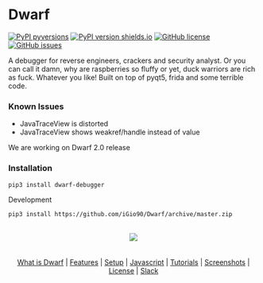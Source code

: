 # Dwarf

[![PyPI pyversions](https://img.shields.io/pypi/pyversions/dwarf_debugger.svg)](https://pypi.python.org/pypi/dwarf_debugger/)
[![PyPI version shields.io](https://img.shields.io/pypi/v/dwarf_debugger.svg)](https://pypi.python.org/pypi/dwarf_debugger/)
[![GitHub license](https://img.shields.io/github/license/iGio90/Dwarf.svg)](https://github.com/iGio90/Dwarf/blob/master/LICENSE)
[![GitHub issues](https://img.shields.io/github/issues/iGio90/Dwarf.svg)](https://GitHub.com/iGio90/Dwarf/issues/)

A debugger for reverse engineers, crackers and security analyst.
Or you can call it damn, why are raspberries so fluffy or yet, duck warriors are rich as fuck. Whatever you like!
Built on top of pyqt5, frida and some terrible code.

### Known Issues
+ JavaTraceView is distorted
+ JavaTraceView shows weakref/handle instead of value

We are working on Dwarf 2.0 release


### Installation
```
pip3 install dwarf-debugger
```
Development
```
pip3 install https://github.com/iGio90/Dwarf/archive/master.zip
```

<p align="center">
  <br>
  <img src="dwarf_debugger/assets/dwarf.png">
  <br>
  <br>
  <br>
  <a href="http://www.giovanni-rocca.com/dwarf/">What is Dwarf</a> |
  <a href="http://www.giovanni-rocca.com/dwarf/features/">Features</a> |
  <a href="http://www.giovanni-rocca.com/dwarf/setup/">Setup</a> |
  <a href="https://igio90.github.io/Dwarf/">Javascript</a> |
  <a href="http://www.giovanni-rocca.com/dwarf/tutorials/">Tutorials</a> |
  <a href="http://www.giovanni-rocca.com/dwarf/screenshots/">Screenshots</a> |
  <a href="https://github.com/iGio90/Dwarf/blob/master/LICENSE">License</a> |
  <a href="https://join.slack.com/t/resecret/shared_invite/enQtMzc1NTg4MzE3NjA1LTlkNzYxNTIwYTc2ZTYyOWY1MTQ1NzBiN2ZhYjQwYmY0ZmRhODQ0NDE3NmRmZjFiMmE1MDYwNWJlNDVjZDcwNGE">Slack</a>
  <br>
  <br>
</p>
